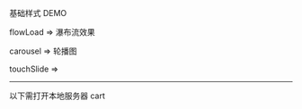 基础样式 DEMO


flowLoad => 瀑布流效果

carousel => 轮播图

touchSlide => 

-----------------------------
以下需打开本地服务器
cart

